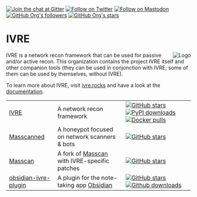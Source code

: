 [![Join the chat at Gitter](https://badges.gitter.im/ivre/ivre.svg)](https://gitter.im/ivre/ivre)
[![Follow on Twitter](https://img.shields.io/twitter/follow/IvreRocks.svg?logo=twitter)](https://twitter.com/IvreRocks)
[![Follow on Mastodon](https://img.shields.io/mastodon/follow/109349639355238149?domain=https%3A%2F%2Finfosec.exchange&style=social)](https://infosec.exchange/@ivre)
[![GitHub Org's followers](https://img.shields.io/github/followers/ivre)](https://github.com/ivre)
[![GitHub Org's stars](https://img.shields.io/github/stars/ivre)](https://github.com/ivre)

# IVRE #

<img align="right" src="https://ivre.rocks/logo.png" alt="Logo"/> IVRE
is a network recon framework that can be used for passive and/or
active recon. This organization contains the project IVRE itself and
other companion tools (they can be used in conjonction with IVRE;
some of them can be used by themselves, without IVRE).

To learn more about IVRE, visit [ivre.rocks](https://ivre.rocks) and
have a look at the [documentation](https://doc.ivre.rocks/).

| | | |
|---|---|---|
| [IVRE](https://github.com/ivre/ivre) | A network recon framework | [![GitHub stars](https://img.shields.io/github/stars/ivre/ivre?style=social)](https://github.com/ivre/ivre) [![PyPI downloads](https://pepy.tech/badge/ivre)](https://pypi.org/project/ivre/) [![Docker pulls](https://img.shields.io/docker/pulls/ivre/web)](https://hub.docker.com/u/ivre/) |
| [Masscanned](https://github.com/ivre/masscanned) | A honeypot focused on network scanners & bots | [![GitHub stars](https://img.shields.io/github/stars/ivre/masscanned?style=social)](https://github.com/ivre/masscanned) |
| [Masscan](https://github.com/ivre/masscan) | A fork of [Masscan](https://github.com/robertdavidgraham/masscan) with IVRE-specific patches | [![GitHub stars](https://img.shields.io/github/stars/ivre/masscan?style=social)](https://github.com/ivre/masscan) |
| [obsidian-ivre-plugin](https://github.com/ivre/obsidian-ivre-plugin) | A plugin for the note-taking app [Obsidian](https://obsidian.md/) | [![GitHub stars](https://img.shields.io/github/stars/ivre/obsidian-ivre-plugin?style=social)](https://github.com/ivre/obsidian-ivre-plugin) [![Github downloads](https://img.shields.io/github/downloads/ivre/obsidian-ivre-plugin/total.svg)](https://github.com/ivre/obsidian-ivre-plugin/releases/) |
